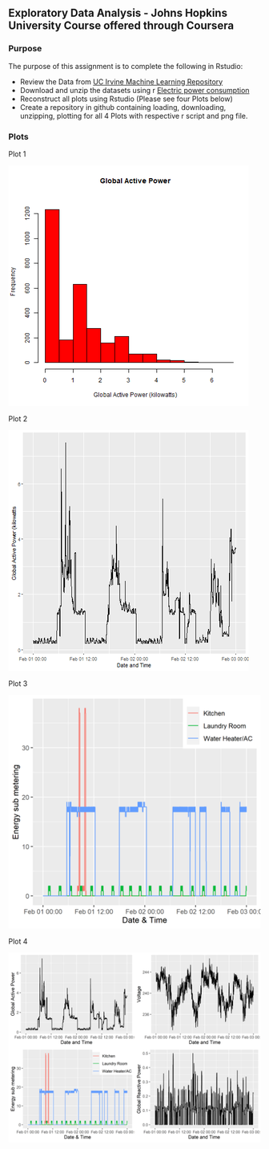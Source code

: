 ## Exploratory Data Analysis - Johns Hopkins University Course offered through Coursera

### Purpose 
The purpose of this assignment is to complete the following in Rstudio:
* Review the Data from  [UC Irvine Machine Learning Repository](http://archive.ics.uci.edu/ml/)
* Download and unzip the datasets using r [Electric power consumption](https://d396qusza40orc.cloudfront.net/exdata%2Fdata%2Fhousehold_power_consumption.zip)
* Reconstruct all plots using Rstudio (Please see four Plots below)
* Create a repository in github containing loading, downloading, unzipping, plotting for all 4 Plots with respective r script and png file.

### Plots

Plot 1

![Plot1](/plot1.png) 


Plot 2

![Plot2](/plot2.png) 

Plot 3

![Plot3](/plot3.png) 

Plot 4

![Plot4](/plot4.png) 
